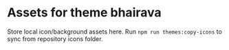 # Assets for theme bhairava

Store local icon/background assets here. Run `npm run themes:copy-icons` to sync from repository icons folder.
